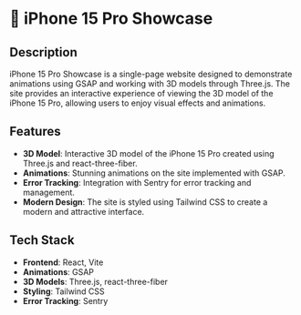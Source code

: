 # 📱 iPhone 15 Pro Showcase

## Description

iPhone 15 Pro Showcase is a single-page website designed to demonstrate animations using GSAP and working with 3D models through Three.js. The site provides an interactive experience of viewing the 3D model of the iPhone 15 Pro, allowing users to enjoy visual effects and animations.

## Features

- **3D Model**: Interactive 3D model of the iPhone 15 Pro created using Three.js and react-three-fiber.
- **Animations**: Stunning animations on the site implemented with GSAP.
- **Error Tracking**: Integration with Sentry for error tracking and management.
- **Modern Design**: The site is styled using Tailwind CSS to create a modern and attractive interface.

## Tech Stack

- **Frontend**: React, Vite
- **Animations**: GSAP
- **3D Models**: Three.js, react-three-fiber
- **Styling**: Tailwind CSS
- **Error Tracking**: Sentry
